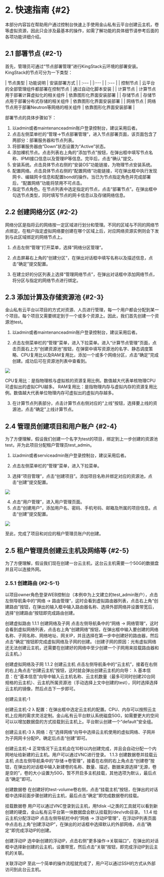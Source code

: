 # 2. 快速指南 {#2}

本部分内容旨在帮助用户通过控制台快速上手使用金山私有云平台创建云主机，卷等虚拟资源，因此只会涉及最基本的操作，如需了解功能的具体细节请参考后面的各项功能详细介绍。

## 2.1 部署节点 {#2-1}

首先，管理员可通过“节点部署管理”进行KingStack云环境的部署安装。KingStack的节点可分为一下类型：

| 节点类型 | 功能说明 | 安装部署方式 |
| :--- | |:--- | | :--- |
| 控制节点 | 云平台的全部管理组件都部署在控制节点 | 通过自动化脚本安装 |
| 计算节点 | 计算节点用于部署计算虚拟化的相关组件 | 依靠图形化界面安装部署 |
| 存储节点 | 存储节点用于部署分布式存储的相关组件 | 依靠图形化界面安装部署 |
| 网络节点 | 网络节点用于部署Neutron等网络的相关组件 | 依靠图形化界面安装部署 |

部署节点的具体步骤如下：

1. 以admin或者maintenanceadmin账户登录控制台，建议采用后者。
2. 点击左侧菜单栏的“管理->节点部署管理”，进入节点部署页面，该页面包含了两部分：部署服务器和节点列表。
3. 将部署服务器由“Down”状态设置为“Active”状态。
4. 添加裸机节点。点击列表右上角的“添加节点”按钮，在弹出框中填写节点名称、IPMI接口信息以及管理IP等信息。完毕后，点击“确认”提交。
5. 安装系统。点击具体节点右侧的“安装OS”功能链接，为物理节点安装系统。
6. 配置网络。点击具体节点右侧的“配置网络”功能链接，可在弹出框中执行发现网卡、编辑网卡信息和配置bond的操作。当已为节点指定角色并完成部署后，“配置网络”功能将禁用不可点击。
7. 指定节点角色。在节点列表中选定指定的节点，点击“部署节点”。在弹出框中勾选节点类型，同时填写节点的网卡信息以及存储网络信息。

## 2.2 创建网络分区 {#2-2}

网络分区是指将云的网络按一定区域进行划分和管理。不同的区域与不同的网络节点绑定。在租户指定虚拟网络要创建在哪个区域上后，对应网络资源实例则会下发到与此区域绑定的网络节点上。

1. 点击左侧“管理”打开菜单，选择“网络分区管理”。
2. 点击屏幕右上角的“创建分区”，在弹出对话框中填写名称以及描述信息，点击“确定”提交配置。
3. 在建立好的分区列表上选择“管理网络节点”，在弹出对话框中添加网络节点，将分区与指定的网络节点进行绑定。

## 2.3 添加计算及存储资源池 {#2-3}

金山私有云平台以项目的方式对资源、人员进行管理，每一个用户都会分配到某一个项目。每个项目又需要绑定到于一个或多个资源上。因此，我们首先创建一个资源池test。

1. 以admin或者maintenanceadmin账户登录控制台，建议采用后者。
2. 点击左侧菜单栏的“管理”菜单，进入下拉菜单。进入“计算节点管理”页面，点击页面右上方“创建资源池”按钮，在弹窗中填写资源池的名字、静态调度策略、CPU复用比以及RAM复用比，添加一个或多个网络分区，点击“确定”完成创建。成功后可在资源池列表中查看到。

 ![](/assets/创建资源池test.png) 
 
CPU复用比：是指物理核与虚拟核的资源复用比例。数值越大代表单核物理CPU可虚拟出的虚拟CPU越多。
RAM复用比：是指物理内存与虚拟内存的资源复用比例。数值越大代表单位物理内存可虚拟出的虚拟内存越多。
 
3. 在计算节点列表部分，点击计算节点右侧对应的“上线”按钮，选择要上线的资源池，点击“确定”上线计算节点。

## 2.4 管理员创建项目和用户账户 {#2-4}

为了方便理解，假设我们创建一个名字为test的项目，绑定到上一步创建的资源池test，并为此项目分配租户管理员test_admin。

1. 以admin或者serviceadmin账户登录控制台，建议采用后者。
2. 点击左侧菜单栏的“管理”菜单，进入下拉菜单。
3. 选择“项目管理”，点击“创建项目”。添加项目名称并绑定对应的资源池，点击“创建”提交配置。

 ![](/assets/创建项目test.png)

4. 点击“用户管理”，进入用户管理页面。
5. 点击“创建用户”，添加用户名、密码、手机号码、邮箱及所属的项目信息。点击“创建”提交配置。

 ![](/assets/创建用户.png)

至此，完成了项目和对应的租户管理员账户的创建。 

## 2.5 租户管理员创建云主机及网络等 {#2-5}

为了方便理解，假设我们现在创建一台云主机，这台云主机需要一个50G的数据盘并且可以连接外网。


### 2.5.1 创建路由 {#2-5-1}

以项目owner角色登录WEB控制台（本例中为上文建立的test_admin账户），点击左侧导航条中的“网络 -> 路由管理“，这时会看到虚拟路由器列表，点击右上角“创建路由”按钮，在弹出的输入框中输入路由器名称、选择外部网络并设置带宽后，选择”创建路由“按钮即完成路由创建。


创建虚拟路由1.1.1	创建网络及子网点击左侧导航条中的“网络 -> 网络管理“，这时会看到虚拟网络列表，点击右上角“创建网络”按钮，在弹出框中输入要创建的网络名称、子网名称、网络地址、网关IP，并且选择在第一步中创建好的路由器，然后点击“确定”按钮即完成虚拟网络及子网的创建。（创建子网的原因：光有虚拟网络还无法创建云主机，还需要在创建好的网络中至少创建一个子网用来挂载路由器和云主机。）创建虚拟网络及子网1.1.2	创建云主机点击左侧导航条中的“云主机”，接着在右侧的右上角点击“创建云主机”按钮，这时就会弹出创建云主机的向导：λ	基本信息：在“基本信息”向导中输入云主机名称、云主机数量（最多可同时创建20台同规格的云主机）、云主机所属资源池（手动选择上文中创建的test），同时选择选择云主机的镜像，然后点击下一步即可。创建云主机-1创建云主机-2λ	配置：在弹出框中选定云主机的配置。CPU、内存可以按照云主机上应用的需求灵活定制。金山私有云平台默认系统磁盘50G，如需要更大的空间可以以增加数据盘的方式挂载到云主机上。平台默认创建一个“default”安全组。创建云主机-3λ	网络：在“选择网络”向导中选择云主机使用的虚拟网络、子网并为子网网卡分配IP。确定后点击“创建”即可。创建云主机-4正常情况下云主机会在10秒以内创建完成，并且会自动分配一个内网地址给新建的云主机。用户可以通过VNC进行登录。1.1.3	创建数据卷并挂载云主机点击左侧导航条中的“存储->卷管理”，接着在右侧的右上角点击“创建卷”按钮，在弹出的对话框中输入新建卷的名称、数量、描述，数据来源选择“无源，卷是空的”，卷的大小设置为50G，暂不开启多主机挂载，其他选项为默认，最后点击“确定”即可。创建数据卷在创建好的test-volume卷右侧，点击“挂载主机”按钮，在弹出的对话框中选择前面步骤创建的云主机，最后点击“确定”即完成数据卷的挂载。挂载数据卷用户可以通过VNC登录到云主机，用fdisk –l之类的工具就可以看到新创建的硬盘，金山私有云平台第一块数据盘会默认挂载到/dev/vdb目录。1.1.4	给云主机分配浮动IP点击左侧导航栏中的“网络 -> 浮动IP管理”，在浮动IP列表页面中点击右上角”创建浮动IP”，在弹出的对话框中选择默认的外部网络，点击”确定“即完成浮动IP的创建。创建浮动IP选中新创建的浮动IP，点击右侧”更多操作->关联端口“，在弹出的对话框中选择新创建的云主机，设置带宽，然后点击“关联“按钮，即完成浮动IP到云主机的关联。关联浮动IP至此一个简单的操作流程就完成了，用户可以通过SSH的方式从外部访问到此台云主机。





